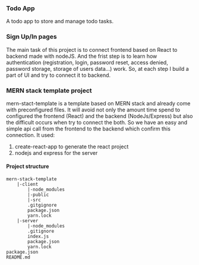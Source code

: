 
### Todo App
A todo app to store and manage todo tasks.

### Sign Up/In pages
The main task of this project is to connect frontend based on React to backend made with nodeJS. And the frist step is to learn how authentication (registration, login, password reset, access denied, password storage, storage of users data...) work. So, at each step I build a part of UI and try to connect it to backend.

### MERN stack template project
mern-stact-template is a template based on MERN stack and already come with preconfigured files. It will avoid not only the amount time spend to configured the frontend (React) and the backend (NodeJs/Express) but also the difficult occurs when try to connect the both. So we have an easy and simple api call from the frontend to the backend which confirm this connection. It used:

1. create-react-app to generate the react project
2. nodejs and express for the server

#### Project structure
```
mern-stack-template
    |-client
        |-node_modules
        |-public
        |-src
        .gitgignore
        package.json
        yarn.lock
    |-server
        |-node_modules
        .gitignore
        index.js
        package.json
        yarn.lock
package.json
README.md
```